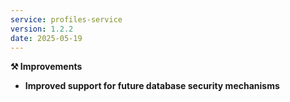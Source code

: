 ```yaml
---
service: profiles-service
version: 1.2.2
date: 2025-05-19
---
```


**⚒️ Improvements**

- **Improved support for future database security mechanisms**


